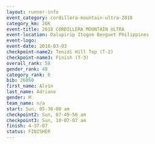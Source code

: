 ```yaml
---
layout: runner-info 
event_category: cordillera-mountain-ultra-2018 
category_km: 26K 
event-title: 2018 CORDILLERA MOUNTAIN ULTRA 
event-location: Dalupirip Itogon Benguet Philippines 
event-logo: 
event-date: 2018-03-03 
checkpoint-name2: Tenidi Hill Top (T-2) 
checkpoint-name3: Finish (T-3) 
overall_rank: 58
gender_rank: 40
category_rank: 6
bib: 26050
first_name: Alvin
last_name: Adriano
gender: M
team_name: n/a
start: Sun, 05-30-00 am
checkpoint2: Sun, 07-49-56 am
checkpoint3: Sun, 10-07-07 am
finish: 4-37-07
status: FINISHER
---
```

